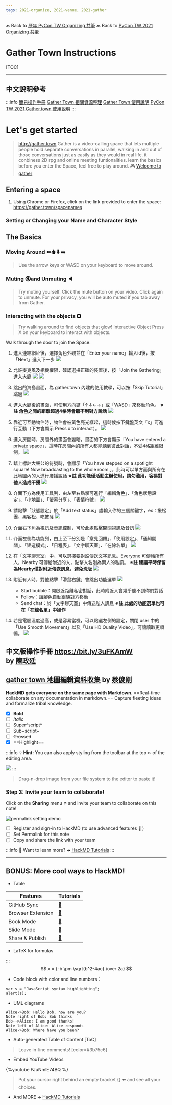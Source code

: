 ```yaml
---
tags: 2021-organize, 2021-venue, 2021-gather
---
```


🔙 Back to [歷年 PyCon TW Organizing 共筆](/ryPr7SFyP/%2FHM5mHCFKQCu7-W5ea8ITcw%3Fview)
🔙 Back to [PyCon TW 2021 Organizing 共筆](/Wb9vQrfJQk-5tPoPR23hwA)

# Gather Town Instructions

[TOC]

---

## 中文說明參考

:::info
[簡易操作手冊](https://drive.google.com/file/d/1wk6XqIS_nlsQOL-pBvwWm-MOaZdEJ8XM/view)
[Gather Town 相關資源整理](/RXvmC3PFSnWvsmM1LwIUxw)
[Gather Town 使用說明](https://g0v.hackmd.io/@SeanGau/S19eA4cK_)
[PyCon TW 2021 Gather.town 使用說明](/yzb_WQNNTHCWxxGbTcbfSg)
:::


# Let's get started
>http://gather.town
Gather is a video-calling space that lets multiple people hold separate conversations in parallel, walking in and out of those conversations just as easily as they would in real life.
> it conbiness 2D rpg and online meeting funtionalities.
>  learn the basics before you enter the Space, feel free to play around.  :video_game: 
[Welcome to gather](https://drive.google.com/file/d/19FPyfJhfHmS_chkpKenOpUbOybyE4bJT/view)

## Entering a space
1. Using Chrome or Firefox, click on the link provided to enter the space: https://gather.town/spacenames



### Setting or Changing your Name and Character Style



## The Basics

### Moving Around :arrow_left::arrow_up::arrow_down: :arrow_right:

> Use the arrow keys or WASD on your keyboard to move around.

### Muting :mute:and Unmuting :speaker:

>Try muting yourself.
Click the mute button on your video.
>Click again to unmute.
For your privacy, you will be auto muted if you tab away from Gather.

### Interacting with the objects :negative_squared_cross_mark:
>Try walking around to find objects that glow!
Interactive Object
Press X on your keyboard to interact with objects.

Walk through the door to join the Space.



1. 進入連結網址後，選擇角色外觀並在「Enter your name」輸入id後，按「Next」進入下一步
![](https://s3-ap-northeast-1.amazonaws.com/g0v-hackmd-images/uploads/upload_1f1274a5df02e23e5d2347641c3648c9.png)


2. 允許麥克風及相機權限，確認選擇正確的裝置後，按「Join the Gathering」進入大廳
![](https://s3-ap-northeast-1.amazonaws.com/g0v-hackmd-images/uploads/upload_8f7eb37187fd0dce7752e3f3ad3969b2.png)
![](https://s3-ap-northeast-1.amazonaws.com/g0v-hackmd-images/uploads/upload_80683e1afd2680bfc9d19676fbb808a5.png)

3. 跳出的海島畫面，為 gather.town 內建的使用教學，可以按「Skip Tutorial」跳過
![](https://s3-ap-northeast-1.amazonaws.com/g0v-hackmd-images/uploads/upload_1ddb34835b5758509f365c9d32e002e7.png)

4. 進入大廳後的畫面，可使用方向鍵「↑↓←→」或「WASD」來移動角色。
**※註 角色之間的距離超過4格時會聽不到對方說話** 
![](https://s3-ap-northeast-1.amazonaws.com/g0v-hackmd-images/uploads/upload_f0b588ddc4123340e3104d36dd9ca1fa.png)

5. 靠近可互動物件時，物件會被黃色亮光框起，這時候按下鍵盤英文「x」可進行互動（下方會顯示 Press x to interact）。
![](https://s3-ap-northeast-1.amazonaws.com/g0v-hackmd-images/uploads/upload_fa6c507cd76da2efbff1dffee4c5ef7a.png)


6. 進入房間時，房間外的畫面會變暗，畫面的下方會顯示「You have entered a private space」，這時在房間內的所有人都能聽到彼此對話，不受4格距離限制。
![](https://s3-ap-northeast-1.amazonaws.com/g0v-hackmd-images/uploads/upload_4a190a7b6e1c090dafb804e93f86ea9e.png)


7. 踏上標註大聲公的符號時，會顯示「You have stepped on a spotlight square! Now broadcasting to the whole room.」，此時可以單方面與所有在此地圖內的人進行廣播說話
**※註 此功能僅活動主辦使用，請勿濫用，容易對他人造成干擾**
![](https://s3-ap-northeast-1.amazonaws.com/g0v-hackmd-images/uploads/upload_a166b93879ae88791dc0c21cb59ae42f.png)


8. 介面下方為使用工具列，由左至右點擊可進行「編輯角色」、「角色狀態設定」、「小地圖」、「螢幕分享」、「表情符號」
![](https://s3-ap-northeast-1.amazonaws.com/g0v-hackmd-images/uploads/upload_bbd70590cd92f2a7f63ed58f42f75bb9.png)



9. 請點擊「狀態設定」於「Add text status」處輸入你的三個關鍵字，ex：揪松團、黑客松、吃披薩
![](https://s3-ap-northeast-1.amazonaws.com/g0v-hackmd-images/uploads/upload_ac4a352a0fc26e6581f2eacd3dbaa85b.png)


10. 介面右下角為視訊及音訊控制，可於此處點擊開關視訊及音訊
![](https://s3-ap-northeast-1.amazonaws.com/g0v-hackmd-images/uploads/upload_a9e3e5b62ae8bf7beff586c248c66b6e.png)

11. 介面左側為功能列，由上至下分別是「意見回饋」、「使用設定」、「通知開關」、「建造模式」、「日程表」、「文字聊天室」、「在線名單」
![](https://s3-ap-northeast-1.amazonaws.com/g0v-hackmd-images/uploads/upload_b1c8b231a275dedad19051b0df8658ae.png)

12. 在「文字聊天室」中，可以選擇要對誰傳送文字訊息。Everyone 可傳給所有人，Nearby 可傳給附近的人，點擊人名則為兩人的私訊。
**※註 建議平時保留為Nearby僅對附近傳送訊息，避免洗版**
![](https://s3-ap-northeast-1.amazonaws.com/g0v-hackmd-images/uploads/upload_68c8170457ffc41917a23214a778a223.png)

13. 附近有人時，對他點擊「滑鼠右鍵」會跳出功能選單
![](https://s3-ap-northeast-1.amazonaws.com/g0v-hackmd-images/uploads/upload_0c66a1ce2034fe14f1e3be199f00885f.png)
    * Start bubble：開啟近距離私密對話，此時附近人會幾乎聽不到你們對話
    * Follow：讓腳色自動跟隨對方移動
    * Send chat：於「文字聊天室」中傳送私人訊息
**※註 此處的功能選單也可在「在線名單」中操作**

14. 若是電腦溫度過高，或是容易當機，可以點選左側的設定，關閉 user 中的「Use Smooth Movement」以及「Use HD Quality Video」，可讓讀取更順暢。
![](https://s3-ap-northeast-1.amazonaws.com/g0v-hackmd-images/uploads/upload_d673aa6aea5c2185937e0fefa7fc947d.png)


## 中文版操作手冊 https://bit.ly/3uFKAmW <br>by [陳政廷](https://www.facebook.com/benba.chen)

## [gather town 地圖編輯資料收集](https://g0v.hackmd.io/@hKttibX8S5aUNZgfFl7QDw/By-JIZ8cu) by [蔡傻剛](https://www.facebook.com/yyykkyyykk)
**HackMD gets everyone on the same page with Markdown.** ==Real-time collaborate on any documentation in markdown.== Capture fleeting ideas and formalize tribal knowledge.

- [x] **Bold**
- [ ] *Italic*
- [ ] Super^script^
- [ ] Sub~script~
- [ ] ~~Crossed~~
- [x] ==Highlight==

:::info
:bulb: **Hint:** You can also apply styling from the toolbar at the top :arrow_upper_left: of the editing area.

![](https://i.imgur.com/Cnle9f9.png)
:::

> Drag-n-drop image from your file system to the editor to paste it!

### Step 3: Invite your team to collaborate!

Click on the <i class="fa fa-share-alt"></i> **Sharing** menu :arrow_upper_right: and invite your team to collaborate on this note!

![permalink setting demo](https://i.imgur.com/PjUhQBB.gif)

- [ ] Register and sign-in to HackMD (to use advanced features :tada: ) 
- [ ] Set Permalink for this note
- [ ] Copy and share the link with your team

:::info
:pushpin: Want to learn more? ➜ [HackMD Tutorials](https://hackmd.io/c/tutorials) 
:::

---

## BONUS: More cool ways to HackMD!

- Table

| Features          | Tutorials               |
| ----------------- |:----------------------- |
| GitHub Sync       | [:link:][GitHub-Sync]   |
| Browser Extension | [:link:][HackMD-it]     |
| Book Mode         | [:link:][Book-mode]     |
| Slide Mode        | [:link:][Slide-mode]    | 
| Share & Publish   | [:link:][Share-Publish] |

[GitHub-Sync]: https://hackmd.io/c/tutorials/%2Fs%2Flink-with-github
[HackMD-it]: https://hackmd.io/c/tutorials/%2Fs%2Fhackmd-it
[Book-mode]: https://hackmd.io/c/tutorials/%2Fs%2Fhow-to-create-book
[Slide-mode]: https://hackmd.io/c/tutorials/%2Fs%2Fhow-to-create-slide-deck
[Share-Publish]: https://hackmd.io/c/tutorials/%2Fs%2Fhow-to-publish-note

- LaTeX for formulas

:::
$$
x = {-b \pm \sqrt{b^2-4ac} \over 2a}
$$

- Code block with color and line numbers：
```javascript=16
var s = "JavaScript syntax highlighting";
alert(s);
```

- UML diagrams
```sequence
Alice->Bob: Hello Bob, how are you?
Note right of Bob: Bob thinks
Bob-->Alice: I am good thanks!
Note left of Alice: Alice responds
Alice->Bob: Where have you been?
```
- Auto-generated Table of Content
[ToC]

> Leave in-line comments! [color=#3b75c6]

- Embed YouTube Videos

{%youtube PJuNmlE74BQ %}

> Put your cursor right behind an empty bracket {} :arrow_left: and see all your choices.

- And MORE ➜ [HackMD Tutorials](https://hackmd.io/c/tutorials)
